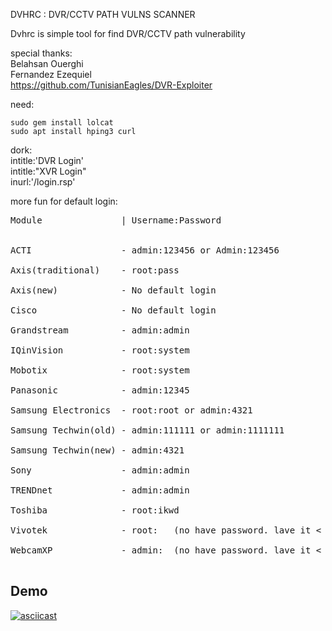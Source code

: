 DVHRC : DVR/CCTV PATH VULNS SCANNER

Dvhrc is simple tool for find DVR/CCTV path vulnerability


special thanks:<br>
Belahsan Ouerghi <br>
Fernandez Ezequiel<br>
https://github.com/TunisianEagles/DVR-Exploiter


need:<br>
```
sudo gem install lolcat
sudo apt install hping3 curl
```

dork:<br>
intitle:'DVR Login'<br>
intitle:"XVR Login"<br>
inurl:'/login.rsp'<br>


more fun for default login:<br>
<pre>
Module               | Username:Password<br>

ACTI                 - admin:123456 or Admin:123456<br>
Axis(traditional)    - root:pass<br>
Axis(new)            - No default login<br>
Cisco                - No default login<br>
Grandstream          - admin:admin<br>
IQinVision           - root:system<br>
Mobotix              - root:system<br>
Panasonic            - admin:12345<br>
Samsung Electronics  - root:root or admin:4321<br>
Samsung Techwin(old) - admin:111111 or admin:1111111<br>
Samsung Techwin(new) - admin:4321<br>
Sony                 - admin:admin<br>
TRENDnet             - admin:admin<br>
Toshiba              - root:ikwd<br>
Vivotek              - root:   (no have password. lave it < blank >)<br>
WebcamXP             - admin:  (no have password. lave it < blank >)<br>
</pre>
## Demo
[![asciicast](https://asciinema.org/a/254257.svg)](https://asciinema.org/a/254257)
